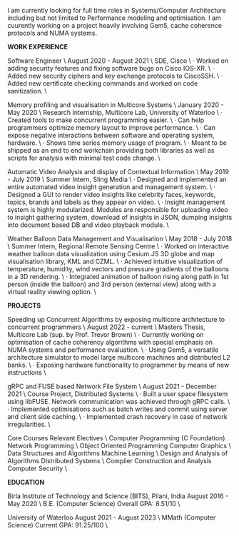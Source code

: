I am currently looking for full time roles in Systems/Computer Architecture including but not limited to Performance modeling and optimisation.
I am cuurently working on a project heavily involving Gem5, cache coherence protocols and NUMA systems.


**WORK EXPERIENCE**

Software Engineer \\ August 2020 - August 2021 \\
SDE, Cisco \\
· Worked on adding security features and fixing software bugs on Cisco IOS-XR. \\
· Added new security ciphers and key exchange protocols to CiscoSSH. \\
· Added new certificate checking commands and worked on code sanitization. \\

Memory profiling and visualisation in Multicore Systems \\ January 2020 - May 2020 \\
Research Internship, Multicore Lab, University of Waterloo \\
· Created tools to make concurrent programming easier. \\
· Can help programmers optimize memory layout to improve performance. \\
· Can expose negative interactions between software and operating system, hardware. \\
· Shows time series memory usage of program. \\
· Meant to be shipped as an end to end workchain providing both libraries as well as scripts for analysis
  with minimal test code change. \\

Automatic Video Analysis and display of Contextual Information \\ May 2019 - July 2019 \\
Summer Intern, Sling Media \\
· Designed and implemented an entire automated video insight generation and management system. \\
· Designed a GUI to render video insights like celebrity faces, keywords, topics, brands and labels as they
appear on video. \\
· Insight management system is highly modularized. Modules are responsible for uploading video to
  insight gathering system, download of insights in JSON, dumping insights into document based DB
  and video playback module. \\

Weather Balloon Data Management and Visualisation \\ May 2018 - July 2018 \\
Summer Intern, Regional Remote Sensing Centre \\
· Worked on interactive weather balloon data visualization using Cesium.JS 3D globe and map
visualisation library, KML and CZML. \\
· Achieved intuitive visualization of temperature, humidity, wind vectors and pressure gradients of
the balloons in a 3D rendering. \\
· Integrated animation of balloon rising along path in 1st person (inside the balloon) and 3rd person
(external view) along with a virtual reality viewing option. \\

**PROJECTS**

Speeding up Concurrent Algorithms by exposing multicore architecture to concurrent
programmers \\ August 2022 - current \\
Masters Thesis, Multicore Lab (sup. by Prof. Trevor Brown) \\
· Currently working on optimisation of cache coherency algorithms with special emphasis on NUMA
systems and performance evaluation. \\
· Using Gem5, a versatile architecture simulator to model large multicore machines and distributed L2
banks. \\
· Exposing hardware functionality to programmer by means of new instructions \\

gRPC and FUSE based Network File System \\ August 2021 - December 2021 \\
Course Project, Distributed Systems \\
· Built a user space filesystem using libFUSE. Network communication was achieved through gRPC calls. \\
· Implemented optimisations such as batch writes and commit using server and client side caching. \\
· Implemented crash recovery in case of network irregularities. \\

Core Courses 					Relevant Electives \\
Computer Programming (C Foundation) 		Network Programming \\
Object Oriented Programming 			Computer Graphics \\
Data Structures and Algorithms 			Machine Learning \\
Design and Analysis of Algorithms 		Distributed Systems \\
Compiler Construction and Analysis 		Computer Security \\

**EDUCATION**

Birla Institute of Technology and Science (BITS), Pilani, India August 2016 - May 2020 \\
B.E. (Computer Science) Overall GPA: 8.51/10 \\

University of Waterloo August 2021 - August 2023 \\
MMath (Computer Science) Current GPA: 91.25/100 \\
